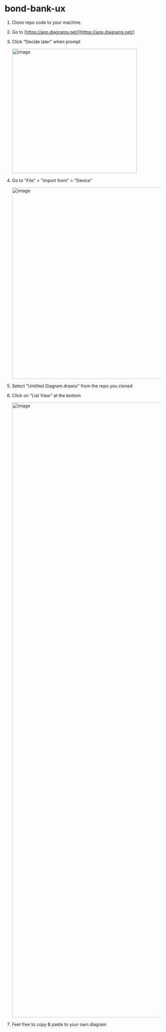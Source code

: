 # bond-bank-ux

1. Clone repo code to your machine.

2. Go to [https://app.diagrams.net/](https://app.diagrams.net/)

3. Click "Decide later" when prompt

   <img width="402" alt="image" src="https://user-images.githubusercontent.com/4057887/201502836-7018d049-face-443c-b62b-84b91dde81fa.png">

4. Go to "File" > "Import from" > "Device"

   <img width="617" alt="image" src="https://user-images.githubusercontent.com/4057887/201502891-1aa17214-ce60-4d35-a88b-f35cef680e24.png">

5. Select "Untitled Diagram.drawio" from the repo you cloned

6. Click on "List View" at the bottom

   <img width="1981" alt="image" src="https://user-images.githubusercontent.com/4057887/201502948-bf37b02d-03b4-4d54-93c9-f3c8775bbc7d.png">

7. Feel free to copy & paste to your own diagram
